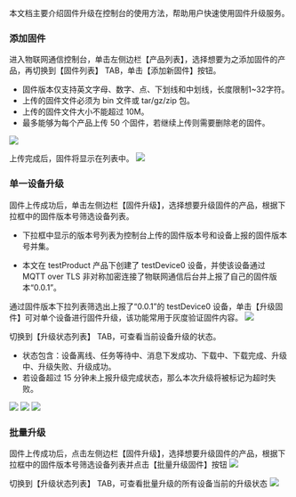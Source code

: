 [//]: # (chinagitpath:XXXXX)

本文档主要介绍固件升级在控制台的使用方法，帮助用户快速使用固件升级服务。

### 添加固件
进入物联网通信控制台，单击左侧边栏【产品列表】，选择想要为之添加固件的产品，再切换到【固件列表】 TAB，单击【添加新固件】按钮。
- 固件版本仅支持英文字母、数字、点、下划线和中划线，长度限制1~32字符。
- 上传的固件文件必须为 bin 文件或 tar/gz/zip 包。
- 上传的固件文件大小不能超过 10M。
- 最多能够为每个产品上传 50 个固件，若继续上传则需要删除老的固件。

![](https://main.qcloudimg.com/raw/42e0b288cdb56948eb2ada33a789764f.png)

上传完成后，固件将显示在列表中。
![](https://main.qcloudimg.com/raw/5ad7da53f674d9a6d26b495fd2c91e0d.png)

### 单一设备升级
固件上传成功后，单击左侧边栏【固件升级】，选择想要升级固件的产品，根据下拉框中的固件版本号筛选设备列表。
- 下拉框中显示的版本号列表为控制台上传的固件版本号和设备上报的固件版本号并集。

- 本文在 testProduct 产品下创建了 testDevice0 设备，并使该设备通过 MQTT over TLS 非对称加密连接了物联网通信后台并上报了自己的固件版本“0.0.1”。

通过固件版本下拉列表筛选出上报了“0.0.1”的 testDevice0 设备，单击【升级固件】可对单个设备进行固件升级，该功能常用于灰度验证固件内容。
![](https://main.qcloudimg.com/raw/26422264b4628f24f11a7ff7cebdd688.png)

切换到【升级状态列表】 TAB，可查看当前设备升级的状态。
- 状态包含：设备离线、任务等待中、消息下发成功、下载中、下载完成、升级中、升级失败、升级成功。
- 若设备超过 15 分钟未上报升级完成状态，那么本次升级将被标记为超时失败。

![](https://main.qcloudimg.com/raw/154c8bae5be173a61826c61bc00be61e.png)
![](https://main.qcloudimg.com/raw/74061edf75fd436f3012a6f382e55fb5.png)
![](https://main.qcloudimg.com/raw/e93de2173d654ddc8e871ed4f3fa8ba6.png)
### 批量升级
固件上传成功后，点击左侧边栏【固件升级】，选择想要升级固件的产品，根据下拉框中的固件版本号筛选设备列表并点击【批量升级固件】按钮
![](https://main.qcloudimg.com/raw/48db77076fc849684c2eed7b4a7ff34a.png)

切换到【升级状态列表】 TAB，可查看批量升级的所有设备当前的升级状态
![](https://main.qcloudimg.com/raw/154c8bae5be173a61826c61bc00be61e.png)
